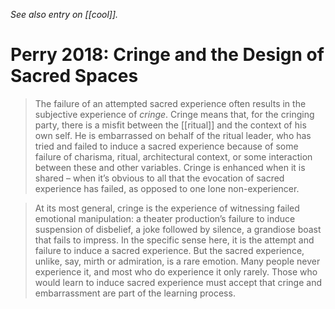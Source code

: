 _See also entry on [[cool]]._
# Perry 2018: Cringe and the Design of Sacred Spaces

> The failure of an attempted sacred experience often results in the subjective experience of _cringe_. Cringe means that, for the cringing party, there is a misfit between the [[ritual]] and the context of his own self. He is embarrassed on behalf of the ritual leader, who has tried and failed to induce a sacred experience because of some failure of charisma, ritual, architectural context, or some interaction between these and other variables. Cringe is enhanced when it is shared – when it’s obvious to all that the evocation of sacred experience has failed, as opposed to one lone non-experiencer.

> At its most general, cringe is the experience of witnessing failed emotional manipulation: a theater production’s failure to induce suspension of disbelief, a joke followed by silence, a grandiose boast that fails to impress. In the specific sense here, it is the attempt and failure to induce a sacred experience. But the sacred experience, unlike, say, mirth or admiration, is a rare emotion. Many people never experience it, and most who do experience it only rarely. Those who would learn to induce sacred experience must accept that cringe and embarrassment are part of the learning process.

